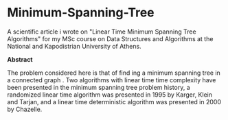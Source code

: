 # Minimum-Spanning-Tree

A scientific article i wrote on "Linear Time Minimum Spanning Tree Algorithms" for my MSc course on Data Structures and Algorithms at the National and Kapodistrian University of Athens. 

**Abstract**

The problem considered here is that of find ing a minimum spanning tree in a connected graph . Two algorithms with linear time time complexity have been
presented in the minimum spanning tree problem history, a randomized linear time algorithm was presented in 1995 by Karger, Klein and Tarjan, and a linear time
deterministic algorithm was presented in 2000 by Chazelle.
